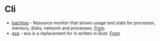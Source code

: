 # Cli

- [bachtop](https://github.com/aristocratos/bashtop) - Resource monitor that shows usage and stats for processor, memory, disks, network and processes. [From](https://habr.com/ru/company/vdsina/blog/508748/)
- [exa](https://github.com/ogham/exa) - exa is a replacement for ls written in Rust. [From](https://habr.com/ru/company/vdsina/blog/508748/)  




